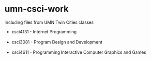 # umn-csci-work
Including files from UMN Twin Cities classes
<ul>
  <li> csci4131 - Internet Programming </li> <br>
  <li> csci3081 - Program Design and Development </li><br>
  <li> csci4611 - Programming Interactive Computer Graphics and Games </li><br>
</ul>
